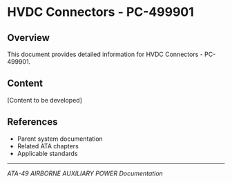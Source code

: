 # HVDC Connectors - PC-499901

## Overview

This document provides detailed information for HVDC Connectors - PC-499901.

## Content

[Content to be developed]

## References

- Parent system documentation
- Related ATA chapters
- Applicable standards

---

*ATA-49 AIRBORNE AUXILIARY POWER Documentation*
